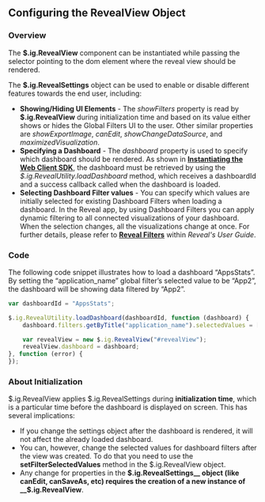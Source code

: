 ## Configuring the RevealView Object

### Overview

The __$.ig.RevealView__
component can be instantiated while passing the selector pointing to the dom element where the reveal view should be rendered.

The __$.ig.RevealSettings__
object can be used to enable or disable different features towards the
end user, including:

  - **Showing/Hiding UI Elements** - The *showFilters* property is read
    by
    __$.ig.RevealView__
    during initialization time and based on its value either shows or
    hides the Global Filters UI to the user. Other similar properties
    are *showExportImage*, *canEdit*, *showChangeDataSource*, and *maximizedVisualization*.
  - **Specifying a Dashboard** - The *dashboard* property is used to
    specify which dashboard should be rendered. As shown in
    [**Instantiating the Web Client SDK**](~/en/developer/general/setup-configuration-web.html#instantiate-web-client-sdk),
    the dashboard must be retrieved by using the
    *$.ig.RevealUtility.loadDashboard* method, which receives a
    dashboardId and a success callback called when the dashboard is
    loaded.
  - **Selecting Dashboard Filter values** - You can specify which values are initially selected for existing Dashboard Filters when loading a dashboard. In the Reveal app, by using Dashboard Filters you can apply dynamic filtering to all connected visualizations of your dashboard. When the selection changes, all the visualizations change at once. For further details, please refer to [**Reveal Filters**](https://www.revealbi.io/help/filters) within _Reveal's User Guide_.

### Code

The following code snippet illustrates how to load a dashboard
“AppsStats”. By setting the “application\_name” global filter’s
selected value to be “App2”, the dashboard will be showing data filtered
by “App2”.

``` js
var dashboardId = "AppsStats";

$.ig.RevealUtility.loadDashboard(dashboardId, function (dashboard) {
    dashboard.filters.getByTitle("application_name").selectedValues = ["App2"];

    var revealView = new $.ig.RevealView("#revealView");
    revealView.dashboard = dashboard;
}, function (error) {
});
```

### About Initialization

$.ig.RevealView applies $.ig.RevealSettings during **initialization
time**, which is a particular time before the dashboard is displayed on
screen. This has several implications:

  - If you change the settings object after the dashboard is rendered,
    it will not affect the already loaded dashboard.
  - You can, however, change the selected values for dashboard filters
    after the view was created. To do that you need to use the
    __setFilterSelectedValues__
    method in the $.ig.RevealView object.
  - Any change for properties in the
    __$.ig.RevealSettings__
    object (like canEdit, canSaveAs, etc) requires the creation of a new
    instance of
    __$.ig.RevealView__.
